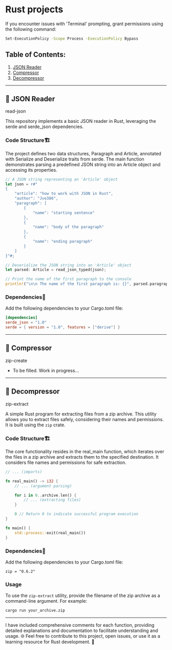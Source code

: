 # Rust projects

If you encounter issues with 'Terminal' prompting, grant permissions using the following command:
```bash
Set-ExecutionPolicy -Scope Process -ExecutionPolicy Bypass
```

## Table of Contents:
1. [JSON Reader](#read-json)
2. [Compressor](#compressor)
3. [Decompressor](#decompressor)


---

## 🚀 JSON Reader 
read-json 

This repository implements a basic JSON reader in Rust, leveraging the serde and serde_json dependencies. 

### Code Structure🏗️
The project defines two data structures, Paragraph and Article, annotated with Serialize and Deserialize traits from serde. 
The main function demonstrates parsing a predefined JSON string into an Article object and accessing its properties.

```Rust
// A JSON string representing an 'Article' object
let json = r#"
{
    "article": "how to work with JSON in Rust",
    "author": "Jve386",
    "paragraph": [
        {
            "name": "starting sentence"
        },
        {
            "name": "body of the paragraph"
        },
        {
            "name": "ending paragraph"
        }
    ]
}"#;

// Deserialize the JSON string into an 'Article' object
let parsed: Article = read_json_typed(json);

// Print the name of the first paragraph to the console
println!("\n\n The name of the first paragraph is: {}", parsed.paragraph[0].name);

```
  
 ### Dependencies🧱
Add the following dependencies to your Cargo.toml file:
```Cargo.toml
[dependencies]
serde_json = "1.0"
serde = { version = "1.0", features = ["derive"] }
```

---

## 🚀 Compressor 
zip-create

- To be filled. Work in progress...

---

## 🚀 Decompressor 
zip-extract


A simple Rust program for extracting files from a zip archive. This utility allows you to extract files safely, considering their names and permissions. It is built using the `zip` crate.

### Code Structure🏗️

The core functionality resides in the real_main function, which iterates over the files in a zip archive and extracts them to the specified destination. It considers file names and permissions for safe extraction.


```Rust
// ... (imports)

fn real_main() -> i32 {
    // ... (argument parsing)

    for i in 0..archive.len() {
        // ... (extracting files)
    }

    0 // Return 0 to indicate successful program execution
}

fn main() {
    std::process::exit(real_main())
}

```

### Dependencies🧱
Add the following dependencies to your Cargo.toml file:
```
zip = "0.6.2"
```

### Usage

To use the `zip-extract` utility, provide the filename of the zip archive as a command-line argument. For example:

```bash
cargo run your_archive.zip
```

---
I have included comprehensive comments for each function, providing detailed explanations and documentation to facilitate understanding and usage.
🌐 Feel free to contribute to this project, open issues, or use it as a learning resource for Rust development. 🤝
